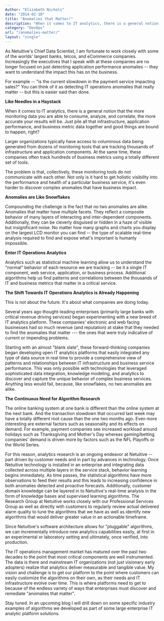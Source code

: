 ```yaml
---
Author: "Elizabeth Nichols"
date: "2014-02-10"
title: "Anomalies that Matter!"
description: "When it comes to IT analytics, there is a general notion that the more monitoring data you are able to consume, analyze, and correlate, the more accurate your results will be."
category: "DevOps"
url: "/anomalies-matter/"
layout: "single"
---
```


As Netuitive's Chief Data Scientist, I am fortunate to work closely with some of the worlds' largest banks, telcos, and eCommerce companies. Increasingly the executives that I speak with at these companies are no longer focused on just detecting application performance anomalies -- they want to understand the impact this has on the business.

For example -- "is the current slowdown in the payment service impacting sales?" You can think of it as detecting IT operations anomalies that really matter -- but this is easier said than done.

**Like Needles in a Haystack**

When it comes to IT analytics, there is a general notion that the more monitoring data you are able to consume, analyze, and correlate, the more accurate your results will be. Just pile all that infrastructure, application performance, and business metric data together and good things are bound to happen, right?

Larger organizations typically have access to voluminous data being generated from dozens of monitoring tools that are tracking thousands of infrastructure and application components. At the same time, these companies often track hundreds of business metrics using a totally different set of tools.

The problem is that, collectively, these monitoring tools do not communicate with each other. Not only is it hard to get holistic visibility into the performance and health of a particular business service, it's even harder to discover complex anomalies that have business impact.

**Anomalies are Like Snowflakes**

Compounding the challenge is the fact that no two anomalies are alike. Anomalies that matter have multiple facets. They reflect a composite behavior of many layers of interacting and inter-dependent components. Additionally, they can be cleverly disguised or hidden in a haze of visible but insignificant noise. No matter how many graphs and charts you display on the largest LCD monitor you can find -- the type of scalable real-time analysis required to find and expose what's important is humanly impossible.

**Enter IT Operations Analytics**

Analytics such as statistical machine learning allow us to understand the "normal" behavior of each resource we are tracking -- be it a single IT component, web service, application, or business process. Additional algorithms help us find patterns and correlations between the thousands of IT and business metrics that matter in a critical service.

**The Shift Towards IT Operations Analytics is Already Happening**

This is not about the future. It's about what companies are doing today.

Several years ago thought-leading enterprises (primarily large banks with critical revenue driving services) began experimenting with a new breed of IT analytics platform. These companies' electronic and web facing businesses had so much revenue (and reputation) at stake that they needed to find the anomalies that matter --- the ones that were truly indicative of current or impending problems.

Starting with an almost "blank slate", these forward-thinking companies began developing open IT analytics platforms that easily integrated any type of data source in real time to provide a comprehensive view of patterns and relationships between IT infrastructure and business service performance. This was only possible with technologies that leveraged sophisticated data integration, knowledge modeling, and analytics to discover and capture the unique behavior of complex business services. Anything less would fail, because, like snowflakes, no two anomalies are alike.

**The Continuous Need for Algorithm Research**

The online banking system at one bank is different than the online system at the next bank. And the transaction slowdown that occurred last week may have a totally different root cause than the one two months ago. Even more interesting are external factors such as seasonality and its effects on demand. For example, payment companies see increased workload around holidays such as Thanksgiving and Mother's Day whereas gaming/betting companies' demand is driven more by factors such as the NFL Playoffs or the World Series.

For this reason, analytics research is an ongoing endeavor at Netuitive -- part driven by customer needs and in part by advances in technology. Once Netuitive technology is installed in an enterprise and integrating data collected across multiple layers in the service stack, behavior learning begins immediately. As time passes, the statistical algorithms have more observations to feed their results and this leads to increasing confidence in both anomalies detected and proactive forecasts. Additionally, customer domain knowledge can be layered in to Netuitive's real-time analysis in the form of knowledge bases and supervised learning algorithms. The Research Group at Netuitive works closely with our Professional Services Group as well as directly with customers to regularly review actual delivered alarm quality to tune the algorithms that we have as well as identify new algorithms that would deliver greater value in an actionable timeframe.

Since Netuitive's software architecture allows for "pluggable" algorithms, we can incrementally introduce new analytics capabilities easily, at first in an experimental or laboratory setting and ultimately, once verified, into production.

The IT operations management market has matured over the past two decades to the point that most critical components are well instrumented. The data is there and mainstream IT organizations (not just visionary early adopters) realize that analytics deliver measurable and tangible value. My vision and challenge is to get our platform to the point where customers can easily customize the algorithms on their own, as their needs and IT infrastructure evolve over time. This is where platforms need to get to because of the endless variety of ways that enterprises must discover and remediate "anomalies that matter".

Stay tuned. In an upcoming blog I will drill down on some specific industry examples of algorithms we developed as part of some large enterprise IT analytic platform solutions.
